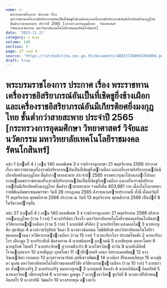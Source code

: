 ```yaml
---
name: >-
  พระบรมราชโองการ ประกาศ เรื่อง
  พระราชทานเครื่องราชอิสริยาภรณ์อันเป็นที่เชิดชูยิ่งช้างเผือกและเครื่องราชอิสริยาภรณ์อันมีเกียรติยศยิ่งมงกุฎไทย
  ชั้นต่ำกว่าสายสะพาย ประจำปี 2565 [กระทรวงการอุดมศึกษา  วิทยาศาสตร์ 
  วิจัยและนวัตกรรม มหาวิทยาลัยเทคโนโลยีราชมงคลรัตนโกสินทร์]
date: '2023-11-21'
category: ข พิเศษ
volume: 140
section: 3
page: 27 เล่มที่ 4
source: 'https://ratchakitcha.soc.go.th/documents/488237260093784904.pdf'
draft: true
---
```


# พระบรมราชโองการ ประกาศ เรื่อง พระราชทานเครื่องราชอิสริยาภรณ์อันเป็นที่เชิดชูยิ่งช้างเผือกและเครื่องราชอิสริยาภรณ์อันมีเกียรติยศยิ่งมงกุฎไทย ชั้นต่ำกว่าสายสะพาย ประจำปี 2565 [กระทรวงการอุดมศึกษา  วิทยาศาสตร์  วิจัยและนวัตกรรม มหาวิทยาลัยเทคโนโลยีราชมงคลรัตนโกสินทร์]

หน้า 1 (เลมที่ 4 ) เลม 140 ตอนพิเศษ 3 ข ราชกิจจานุเบกษา 21 พฤศจิกายน 2566 ประกาศ เรื่อง พระราชทานเครื่องราชอิสริยาภรณอันเป็นที่เชิดชูยิ่งชางเผือก และเครื่องราชอิสริยาภรณอันมีเกียรติยศยิ่งมงกุฎไทย ชั้นต่ํากวาสายสะพาย ประจําป 2565 ทรงพระกรุณาโปรดเกลาโปรดกระหมอมพระราชทานเครื่องราชอิสริยาภรณอันเป็นที่เชิดชูยิ่งชางเผือก และเครื่องราชอิสริยาภรณอันมีเกียรติยศยิ่งมงกุฎไทย ชั้นต่ํากวาสายสะพาย รวมทั้งสิ้น 403,981 ราย เนื่องในโอกาสพระราชพิธีเฉลิมพระชนมพรรษา วันที่ 28 กรกฎาคม 2565 ดังรายนามทายประกาศนี้ ทั้งนี้ ตั้งแต่วันที่ 11 พฤศจิกายน พุทธศักราช 2566 ประกาศ ณ วันที่ 13 พฤศจิกายน พุทธศักราช 2566 เป็นปที่ 8 ในรัชกาลปจจุบัน

หน้า 27 (เลมที่ 4 ) เลม 140 ตอนพิเศษ 3 ข ราชกิจจานุเบกษา 21 พฤศจิกายน 2566 ตริตาภรณมงกุฎไทย (รวม 1 ราย) 1 นางปาริฉัตร เรืองงิ้ว มหาวิทยาลัยเทคโนโลยีราชมงคลรัตนโกสินทร ทวีติยาภรณชางเผือก (รวม 5 ราย) 1 นายทมิฬ ศรีศิลา 2 นายภัทรไชย แสงดอกไม 3 นายหาญศึก สุชาติกุล 4 นางสาวขวัญรัตน์ จินดา 5 นางสาวฉันทมน โพธิพิทักษ์ มหาวิทยาลัยเทคโนโลยีราชมงคลลานนา ทวีติยาภรณชางเผือก (รวม 15 ราย) 1 นายเกรียงไกร ประสพโชคชัย 2 นายเกรียงไกร เมืองมูล 3 นายจีระศักดิ์ ขัดสงคราม 4 นายชนินทร แกวมณี 5 นายชัยยุทธ นนทะโคตร 6 นายนุรักษ์ ไชยศรี 7 นายประจักษ สุวรรณธีระกิจ 8 นายไพรวัลย คําวัน 9 นายศักดิ์สิทธิ์ โรจนฤทธากร 10 นายสัญญา อุทธโยธา 11 วาที่รอยตรี เอนก อิสระมงคลพันธุ 12 นางจิณณณิชา รอบคอบ 13 นางสาวธานารัตน์ ฤทธิ์เชาวพัฒน 14 นางนิอร สิริมงคลเลิศกุล 15 นางสุนิตา นุเสน มหาวิทยาลัยเทคโนโลยีราชมงคลศรีวิชัย ทวีติยาภรณชางเผือก (รวม 10 ราย) 1 นายนราธร สังขประเสริฐ 2 นายประเสริฐ นนทกาญจน 3 นายสุชาติ อินกล่ํา 4 นายอภินันท อินทรัศมี 5 นายเอกวิทย เพียรอนุรักษ์ 6 นางรจณา คูณพูล 7 นางรุงลาวัลย ชูสวัสดิ์ 8 นางสาวศิริลักษณ อินทสโร 9 นางสาทินี วัฒนกิจ 10 นางสายหยุด ดวงหวัง
